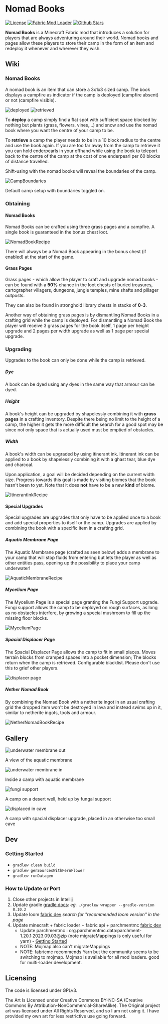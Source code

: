 # Nomad Books

[//]: # (TODO take screenshots to replace the ones removed from the readme)

[![License](https://img.shields.io/badge/license-GPL%203.0-orange)](https://github.com/paperclone22/Nomad-Books-Redux?tab=GPL-3.0-2-ov-file)
[![Fabric Mod Loader](https://img.shields.io/badge/Mod%20Loader-Fabric-lightyellow)](https://fabricmc.net/)
[![Github Stars](https://img.shields.io/github/stars/paperclone22/Nomad-Books-Redux)](https://github.com/paperclone22/Nomad-Books-Redux)

[//]: # (![[ImmediatelyFast]&#40;https://modrinth.com/mod/immediatelyfast&#41;]&#40;https://img.shields.io/badge/dynamic/json?color=158000&label=downloads&prefix=+%20&query=downloads&url=https://api.modrinth.com/v2/project/5ZwdcRci&logo=modrinth&#41;)

[//]: # ([![img]&#40;https://img.shields.io/discord/292744693803122688?color=informational&label=Ladysnake&logo=Discord&#41;]&#40;https://ladysnake.glitch.me&#41;)

[//]: # ([![img]&#40;http://cf.way2muchnoise.eu/full_rats-mischief_downloads.svg&#41;]&#40;https://www.curseforge.com/minecraft/mc-mods/nomad-books&#41;)

[//]: # ([![img]&#40;http://cf.way2muchnoise.eu/versions/minecraft_nomad-books_latest.svg&#41;]&#40;https://www.curseforge.com/minecraft/mc-mods/nomad-books&#41;)

**Nomad Books** is a Minecraft Fabric mod that introduces a solution for players that are always adventuring around their world. Nomad books and pages allow these players to store their camp in the form of an item and redeploy it whenever and wherever they wish.

## Wiki

### Nomad Books

A nomad book is an item that can store a 3x1x3 sized camp. The book displays a campfire as indicator if the camp is deployed (campfire absent) or not (campfire visible).

![deployed](./README.assets/retrieved.jpg)
![retrieved](./README.assets/deployed.jpg)

To **deploy** a camp simply find a flat spot with sufficient space blocked by nothing but plants (grass, flowers, vines,...) and snow and use the nomad book where you want the centre of your camp to be.

To **retrieve** a camp the player needs to be in a 10 block radius to the centre and use the book again. If you are too far away from the camp to retrieve it you can hold enderpearls in your offhand while using the book to teleport back to the centre of the camp at the cost of one enderpearl per 60 blocks of distance travelled.


Shift-using with the nomad books will reveal the boundaries of the camp.

![CampBoundaries](./README.assets/boundaries.jpg)

Default camp setup with boundaries toggled on.

### Obtaining

#### Nomad Books

Nomad Books can be crafted using three grass pages and a campfire. A single book is guaranteed in the bonus chest loot.

![NomadBookRecipe](./README.assets/craft-book.jpg)

There will always be a Nomad Book appearing in the bonus chest (if enabled) at the start of the game.

#### Grass Pages

Grass pages - which allow the player to craft and upgrade nomad books - can be found with a **50%** chance in the loot chests of buried treasures, cartographer villagers,  dungeons, jungle temples, mine shafts and pillager outposts.

They can also be found in stronghold library chests in stacks of **0-3**.

Another way of obtaining grass pages is by dismantling Nomad Books in a crafting grid while the camp is deployed. For dismantling a Nomad Book the player will receive 3 grass pages for the book itself, 1 page per height upgrade and 2 pages per width upgrade as well as 1 page per special upgrade.


### Upgrading

Upgrades to the book can only be done while the camp is retrieved.

##### Dye

A book can be dyed using any dyes in the same way that armour can be dyed.

##### Height


A book's height can be upgraded by shapelessly combining it with **grass pages** in a crafting inventory. Despite there being no limit to the height of a camp, the higher it gets the more difficult the search for a good spot may be since not only space that is actually used must be emptied of obstacles.

##### Width


A book's width can be upgraded by using itinerant ink. Itinerant ink can be applied to a book by shapelessly combining it with a ghast tear, blue dye and charcoal.

Upon application, a goal will be decided depending on the current width size. Progress towards this goal is made by visiting biomes that the book hasn't been to yet. Note that it does **not** have to be a new **kind** of biome.

![ItinerantInkRecipe](./README.assets/ink.png)

#### Special Upgrades


Special upgrades are upgrades that only have to be applied once to a book and add special properties to itself or the camp. Upgrades are applied by combining the book with a specific item in a crafting grid.

##### Aquatic Membrane Page


The Aquatic Membrane page (crafted as seen below) adds a membrane to your camp that will stop fluids from entering but lets the player as well as other entities pass, opening up the possibility to place your camp underwater!

![AquaticMembraneRecipe](./README.assets/membrane-page.jpg)

##### Mycelium Page


The Mycelium Page is a special page granting the Fungi Support upgrade. Fungi support allows the camp to be deployed on rough surfaces, as long as no obstacles interfere, by growing a special mushroom to fill up the missing floor blocks.

![MyceliumPage](./README.assets/fungi-page.jpg)

##### Spacial Displacer Page

The Spacial Displacer Page allows the camp to fit in small places. Moves terrain blocks from cramped spaces into a pocket dimension; The blocks return when the camp is retrieved. Configurable blacklist. Please don't use this to grief other players.

![displacer page](./README.assets/displacer-page.jpg)

##### Nether Nomad Book

By combining the Nomad Book with a netherite ingot in an usual crafting grid the dropped item won't be destroyed in lava and instead swims up in it, similar to netherite ingots, tools and armour.

![NetherNomadBookRecipe](./README.assets/nether-book.jpg)

## Gallery

![underwater membrane out](./README.assets/underwater-out.jpg)

A view of  the aquatic membrane

![underwater membrane in](./README.assets/underwater-in.jpg)

Inside a camp with aquatic membrane

![fungi support](./README.assets/mushroom.jpg)

A camp on a desert well, held up by fungal support

![displaced in cave](./README.assets/displaced-in-cave.jpg)

A camp with spacial displacer upgrade, placed in an otherwise too small cave

## Dev

### Getting Started

- `gradlew clean build`
- `gradlew genSourcesWithFernFlower`
- `gradlew runDatagen`

### How to Update or Port

1. Close other projects in Intellij
1. Update gradle [gradle docs](https://docs.gradle.org/current/userguide/upgrading_version_8.html): *eg.* `./gradlew wrapper --gradle-version 8.10.2`
1. Update loom [fabric dev](https://fabricmc.net/develop/) *search for "recommended loom version" in the page*
1. Update minecraft + fabric loader + fabric api + parchmentmc [fabric dev](https://fabricmc.net/develop/)
    - Update parchmentmc : org.parchmentmc.data:parchment-1.20.1:2023.09.03@zip (note migrateMappings is only useful for yarn) - [Getting Started](https://parchmentmc.org/docs/getting-started)
    - NOTE: Mojmap also can't migrateMappings
    - NOTE: fabricmc recommends Yarn but the community seems to be switching to mojmap. Mojmap is available for all mod loaders. good for multi-loader development.

## Licensing

The code is licensed under GPLv3.

The Art Is Licensed under Creative Commons BY-NC-SA (Creative Commons By Attribution-NonCommercial-ShareAlike).
The Original project art was licensed under All Rights Reserved, and so I am not using it. I have provided my own art for less restrictive use going forward.
